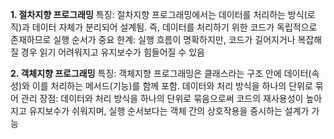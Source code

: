 **1. 절차지향 프로그래밍**
특징:
절차지향 프로그래밍에서는 데이터를 처리하는 방식(로직)과 데이터 자체가 분리되어 설계됨. 즉, 데이터를 처리하기 위한 코드가 독립적으로 존재하므로 실행 순서가 중요
한계:
실행 흐름이 명확하지만, 코드가 길어지거나 복잡해질 경우 읽기 어려워지고 유지보수가 힘들어질 수 있음

**2. 객체지향 프로그래밍**
특징:
객체지향 프로그래밍은 클래스라는 구조 안에 데이터(속성)와 이를 처리하는 메서드(기능)를 함께 포함. 데이터와 처리 방식을 하나의 단위로 묶어 관리
장점:
데이터와 처리 방식을 하나의 단위로 묶음으로써 코드의 재사용성이 높아지고 유지보수가 쉬워지며, 실행 순서보다는 객체 간의 상호작용을 중시하는 설계가 가능
